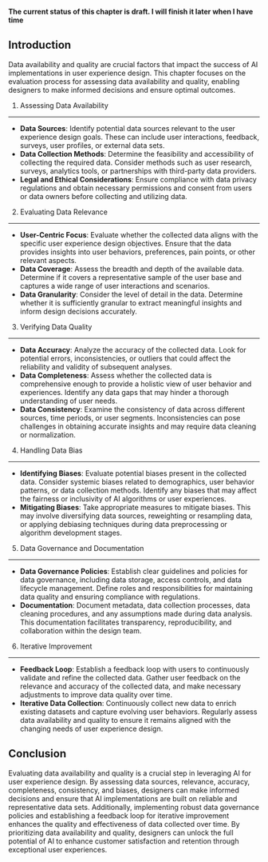 **The current status of this chapter is draft. I will finish it later when I have time**

Introduction
------------

Data availability and quality are crucial factors that impact the success of AI implementations in user experience design. This chapter focuses on the evaluation process for assessing data availability and quality, enabling designers to make informed decisions and ensure optimal outcomes.

1. Assessing Data Availability
------------------------------

* **Data Sources**: Identify potential data sources relevant to the user experience design goals. These can include user interactions, feedback, surveys, user profiles, or external data sets.
* **Data Collection Methods**: Determine the feasibility and accessibility of collecting the required data. Consider methods such as user research, surveys, analytics tools, or partnerships with third-party data providers.
* **Legal and Ethical Considerations**: Ensure compliance with data privacy regulations and obtain necessary permissions and consent from users or data owners before collecting and utilizing data.

2. Evaluating Data Relevance
----------------------------

* **User-Centric Focus**: Evaluate whether the collected data aligns with the specific user experience design objectives. Ensure that the data provides insights into user behaviors, preferences, pain points, or other relevant aspects.
* **Data Coverage**: Assess the breadth and depth of the available data. Determine if it covers a representative sample of the user base and captures a wide range of user interactions and scenarios.
* **Data Granularity**: Consider the level of detail in the data. Determine whether it is sufficiently granular to extract meaningful insights and inform design decisions accurately.

3. Verifying Data Quality
-------------------------

* **Data Accuracy**: Analyze the accuracy of the collected data. Look for potential errors, inconsistencies, or outliers that could affect the reliability and validity of subsequent analyses.
* **Data Completeness**: Assess whether the collected data is comprehensive enough to provide a holistic view of user behavior and experiences. Identify any data gaps that may hinder a thorough understanding of user needs.
* **Data Consistency**: Examine the consistency of data across different sources, time periods, or user segments. Inconsistencies can pose challenges in obtaining accurate insights and may require data cleaning or normalization.

4. Handling Data Bias
---------------------

* **Identifying Biases**: Evaluate potential biases present in the collected data. Consider systemic biases related to demographics, user behavior patterns, or data collection methods. Identify any biases that may affect the fairness or inclusivity of AI algorithms or user experiences.
* **Mitigating Biases**: Take appropriate measures to mitigate biases. This may involve diversifying data sources, reweighting or resampling data, or applying debiasing techniques during data preprocessing or algorithm development stages.

5. Data Governance and Documentation
------------------------------------

* **Data Governance Policies**: Establish clear guidelines and policies for data governance, including data storage, access controls, and data lifecycle management. Define roles and responsibilities for maintaining data quality and ensuring compliance with regulations.
* **Documentation**: Document metadata, data collection processes, data cleaning procedures, and any assumptions made during data analysis. This documentation facilitates transparency, reproducibility, and collaboration within the design team.

6. Iterative Improvement
------------------------

* **Feedback Loop**: Establish a feedback loop with users to continuously validate and refine the collected data. Gather user feedback on the relevance and accuracy of the collected data, and make necessary adjustments to improve data quality over time.
* **Iterative Data Collection**: Continuously collect new data to enrich existing datasets and capture evolving user behaviors. Regularly assess data availability and quality to ensure it remains aligned with the changing needs of user experience design.

Conclusion
----------

Evaluating data availability and quality is a crucial step in leveraging AI for user experience design. By assessing data sources, relevance, accuracy, completeness, consistency, and biases, designers can make informed decisions and ensure that AI implementations are built on reliable and representative data sets. Additionally, implementing robust data governance policies and establishing a feedback loop for iterative improvement enhances the quality and effectiveness of data collected over time. By prioritizing data availability and quality, designers can unlock the full potential of AI to enhance customer satisfaction and retention through exceptional user experiences.
